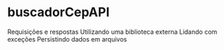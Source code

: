 # buscadorCepAPI
Requisições e respostas Utilizando uma biblioteca externa Lidando com exceções Persistindo dados em arquivos
